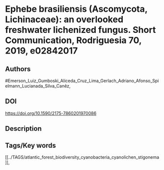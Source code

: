 # Ephebe brasiliensis (Ascomycota, Lichinaceae): an overlooked freshwater lichenized fungus. Short Communication, Rodriguesia 70, 2019,  e02842017
## Authors
#Emerson_Luiz_Gumboski_Aliceda_Cruz_Lima_Gerlach_Adriano_Afonso_Spielmann_Lucianada_Silva_Canêz, 
## DOI
 https://doi.org/10.1590/2175-7860201970086
## Description

## Tags/Key words
[[../TAGS/atlantic_forest_biodiversity_cyanobacteria_cyanolichen_stigonema]], 